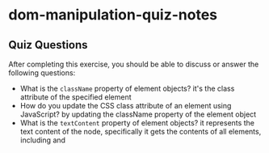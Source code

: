 # dom-manipulation-quiz-notes

## Quiz Questions

After completing this exercise, you should be able to discuss or answer the following questions:

- What is the `className` property of element objects?
it's the class attribute of the specified element
- How do you update the CSS class attribute of an element using JavaScript?
by updating the className property of the element object
- What is the `textContent` property of element objects?
it represents the text content of the node, specifically it gets the contents of all elements, including <scrip> and <style> elements
- How do you update the text within an element using JavaScript?
by updating the textConent or innerText property of the element object
- Is the `event` parameter of an event listener callback always useful?
in most cases it's useful, but if there's only one event that we're dealing with then the global event object will capture the even and we wouldn't need to pass in the event parameter
- Would this assignment be simpler or more complicated if we didn't use a variable to keep track of the number of clicks?
if we didn't create a variable, we would need to store the click count in the text content of the <p> element, which would be more difficult because we're dealing with a string and more manipulation would be required to extract the click count info
- Why is storing information about a program in variables better than only storing it in the DOM?
it's more easily accessible and to maintain and handle

## Notes

All student notes should be written here.


How to write `Code Examples` in markdown

for JS:

```javascript
const data = "Howdy";
```

for HTML:

```html
<div>
  <p>This is text content</p>
</div>
```

for CSS:

```css
div {
  width: 100%;
}
```
